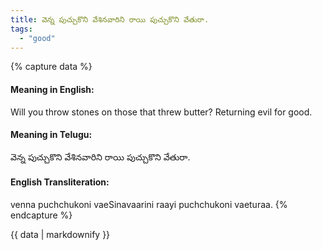 ```yaml
---
title: వెన్న పుచ్చుకొని వేశినవారిని రాయి పుచ్చుకొని వేతురా.
tags:
  - "good"
---
```


{% capture data %}
#### Meaning in English:
Will you throw stones on those that threw butter?
Returning evil for good.

#### Meaning in Telugu:
వెన్న పుచ్చుకొని వేశినవారిని రాయి పుచ్చుకొని వేతురా.

#### English Transliteration:
venna puchchukoni vaeSinavaarini raayi puchchukoni vaeturaa.
{% endcapture %}

{{ data | markdownify }}

